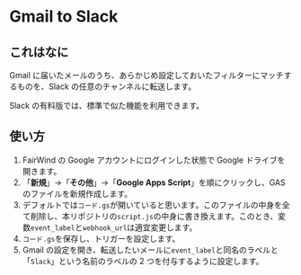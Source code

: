 # Gmail to Slack

## これはなに
Gmail に届いたメールのうち、あらかじめ設定しておいたフィルターにマッチするものを、Slack の任意のチャンネルに転送します。

Slack の有料版では、標準で似た機能を利用できます。

## 使い方
1. FairWind の Google アカウントにログインした状態で Google ドライブを開きます。
2. 「**新規**」→「**その他**」→「**Google Apps Script**」を順にクリックし、GAS のファイルを新規作成します。
3. デフォルトでは`コード.gs`が開いていると思います。このファイルの中身を全て削除し、本リポジトリの`script.js`の中身に書き換えます。このとき、変数`event_label`と`webhook_url`は適宜変更します。
4. `コード.gs`を保存し、トリガーを設定します。
5. Gmail の設定を開き、転送したいメールに`event_label`と同名のラベルと「`Slack`」という名前のラベルの 2 つを付与するように設定します。